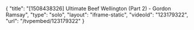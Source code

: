 {
    "title": "[1508438326] Ultimate Beef Wellington (Part 2) - Gordon Ramsay",
    "type": "solo",
    "layout": "iframe-static",
    "videoId": "123179322",
    "url": "\/tvpembed\/123179322"
}